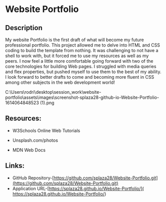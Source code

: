# **Website Portfolio** #
 

## Description ##
My website Portfolio is the first draft of what will become my future professional portfolio. This project allowed me to delve into HTML and CSS coding to build the template from nothing. It was challenging to not have a shell to work with, but it forced me to use my resources as well as my peers. I now feel a little more comfortable going forward with two of the core technologies for building Web pages. I struggled with media queries and flex properties, but pushed myself to use them to the best of my ability. I look forward to better drafts to come and becoming more fluent in CSS among other subjects in the web development world! 

C:\Users\rodri\desktop\session_work\website-portfolio\assets\images\screenshot-splaza28-github-io-Website-Portfolio-1614064848523 (1).png



## Resources: ##



- W3Schools Online Web Tutorials
 
- Unsplash.com/photos 

- MDN Web Docs
## Links: ##

- GitHub Repository-[https://github.com/splaza28/Website-Portfolio.git](https://github.com/splaza28/Website-Portfolio.git)
- Application URL-[https://splaza28.github.io/Website-Portfolio/]( https://splaza28.github.io/Website-Portfolio/)





